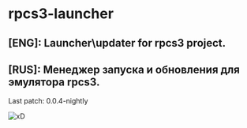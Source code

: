 # rpcs3-launcher
[ENG]: Launcher\updater for rpcs3 project.
---
[RUS]: Менеджер запуска и обновления для эмулятора rpcs3.
---

Last patch: 0.0.4-nightly


![xD](https://pp.userapi.com/c837530/v837530841/5302c/7J1oQlk6yv8.jpg)
